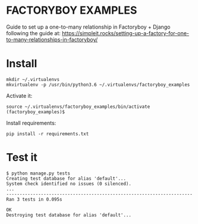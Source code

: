 FACTORYBOY EXAMPLES
=======================

Guide to set up a one-to-many relationship in Factoryboy + Django
following the guide at: <https://simpleit.rocks/setting-up-a-factory-for-one-to-many-relationships-in-factoryboy/>


# Install

	mkdir ~/.virtualenvs
    mkvirtualenv -p /usr/bin/python3.6 ~/.virtualenvs/factoryboy_examples

Activate it:

	source ~/.virtualenvs/factoryboy_examples/bin/activate
	(factoryboy_examples)$

Install requirements:

    pip install -r requirements.txt

# Test it

	$ python manage.py tests
	Creating test database for alias 'default'...
	System check identified no issues (0 silenced).
	...
	----------------------------------------------------------------------
	Ran 3 tests in 0.095s

	OK
	Destroying test database for alias 'default'...
